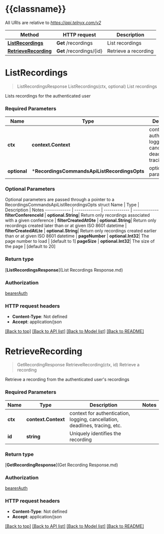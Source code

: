 # {{classname}}

All URIs are relative to *https://api.telnyx.com/v2*

Method | HTTP request | Description
------------- | ------------- | -------------
[**ListRecordings**](RecordingsCommandsApi.md#ListRecordings) | **Get** /recordings | List recordings
[**RetrieveRecording**](RecordingsCommandsApi.md#RetrieveRecording) | **Get** /recordings/{id} | Retrieve a recording

# **ListRecordings**
> ListRecordingsResponse ListRecordings(ctx, optional)
List recordings

Lists recordings for the authenticated user

### Required Parameters

Name | Type | Description  | Notes
------------- | ------------- | ------------- | -------------
 **ctx** | **context.Context** | context for authentication, logging, cancellation, deadlines, tracing, etc.
 **optional** | ***RecordingsCommandsApiListRecordingsOpts** | optional parameters | nil if no parameters

### Optional Parameters
Optional parameters are passed through a pointer to a RecordingsCommandsApiListRecordingsOpts struct
Name | Type | Description  | Notes
------------- | ------------- | ------------- | -------------
 **filterConferenceId** | **optional.String**| Return only recordings associated with a given conference | 
 **filterCreatedAtGte** | **optional.String**| Return only recordings created later than or at given ISO 8601 datetime | 
 **filterCreatedAtLte** | **optional.String**| Return only recordings created earlier than or at given ISO 8601 datetime | 
 **pageNumber** | **optional.Int32**| The page number to load | [default to 1]
 **pageSize** | **optional.Int32**| The size of the page | [default to 20]

### Return type

[**ListRecordingsResponse**](List Recordings Response.md)

### Authorization

[bearerAuth](../README.md#bearerAuth)

### HTTP request headers

 - **Content-Type**: Not defined
 - **Accept**: application/json

[[Back to top]](#) [[Back to API list]](../README.md#documentation-for-api-endpoints) [[Back to Model list]](../README.md#documentation-for-models) [[Back to README]](../README.md)

# **RetrieveRecording**
> GetRecordingResponse RetrieveRecording(ctx, id)
Retrieve a recording

Retrieve a recording from the authenticated user's recordings

### Required Parameters

Name | Type | Description  | Notes
------------- | ------------- | ------------- | -------------
 **ctx** | **context.Context** | context for authentication, logging, cancellation, deadlines, tracing, etc.
  **id** | **string**| Uniquely identifies the recording | 

### Return type

[**GetRecordingResponse**](Get Recording Response.md)

### Authorization

[bearerAuth](../README.md#bearerAuth)

### HTTP request headers

 - **Content-Type**: Not defined
 - **Accept**: application/json

[[Back to top]](#) [[Back to API list]](../README.md#documentation-for-api-endpoints) [[Back to Model list]](../README.md#documentation-for-models) [[Back to README]](../README.md)

